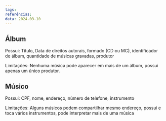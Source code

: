 ```yaml
---
tags: 
referências: 
data: 2024-03-10
---
```

## Álbum

Possui: Título, Data de direitos autorais, formado (CD ou MC), identificador de álbum, quantidade de músicas gravadas, produtor

Limitações: Nenhuma música pode aparecer em mais de um álbum, possui apenas um único produtor.

## Músico

Possui: CPF, nome, endereço, número de telefone, instrumento

Limitações: Alguns músicos podem compartilhar mesmo endereço, possui e toca vários instrumentos, pode interpretar mais de uma música
